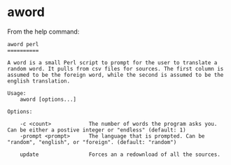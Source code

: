 # aword

From the help command:

    aword perl
    ==========

    A word is a small Perl script to prompt for the user to translate a random word. It pulls from csv files for sources. The first column is assumed to be the foreign word, while the second is assumed to be the english translation.

    Usage:
        aword [options...]

    Options:

        -c <count>            The number of words the program asks you. Can be either a postive integer or "endless" (default: 1)
        -prompt <prompt>      The language that is prompted. Can be "random", "english", or "foreign". (default: "random")

        update                Forces an a redownload of all the sources.

